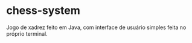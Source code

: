 # chess-system
Jogo de xadrez feito em Java, com interface de usuário simples feita no próprio terminal.
